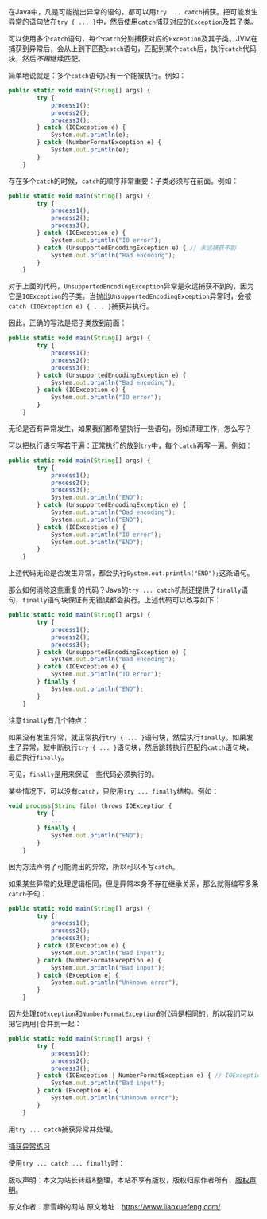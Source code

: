 


在Java中，凡是可能抛出异常的语句，都可以用`try ... catch`捕获。把可能发生异常的语句放在`try { ... }`中，然后使用`catch`捕获对应的`Exception`及其子类。

可以使用多个`catch`语句，每个`catch`分别捕获对应的`Exception`及其子类。JVM在捕获到异常后，会从上到下匹配`catch`语句，匹配到某个`catch`后，执行`catch`代码块，然后*不再*继续匹配。

简单地说就是：多个`catch`语句只有一个能被执行。例如：

```js 
public static void main(String[] args) {
        try {
            process1();
            process2();
            process3();
        } catch (IOException e) {
            System.out.println(e);
        } catch (NumberFormatException e) {
            System.out.println(e);
        }
    }
```

存在多个`catch`的时候，`catch`的顺序非常重要：子类必须写在前面。例如：


```js 
public static void main(String[] args) {
        try {
            process1();
            process2();
            process3();
        } catch (IOException e) {
            System.out.println("IO error");
        } catch (UnsupportedEncodingException e) { // 永远捕获不到
            System.out.println("Bad encoding");
        }
    }
```

对于上面的代码，`UnsupportedEncodingException`异常是永远捕获不到的，因为它是`IOException`的子类。当抛出`UnsupportedEncodingException`异常时，会被`catch (IOException e) { ... }`捕获并执行。

因此，正确的写法是把子类放到前面：

```js 
public static void main(String[] args) {
        try {
            process1();
            process2();
            process3();
        } catch (UnsupportedEncodingException e) {
            System.out.println("Bad encoding");
        } catch (IOException e) {
            System.out.println("IO error");
        }
    }
```

无论是否有异常发生，如果我们都希望执行一些语句，例如清理工作，怎么写？

可以把执行语句写若干遍：正常执行的放到`try`中，每个`catch`再写一遍。例如：

```js 
public static void main(String[] args) {
        try {
            process1();
            process2();
            process3();
            System.out.println("END");
        } catch (UnsupportedEncodingException e) {
            System.out.println("Bad encoding");
            System.out.println("END");
        } catch (IOException e) {
            System.out.println("IO error");
            System.out.println("END");
        }
    }
```

上述代码无论是否发生异常，都会执行`System.out.println("END");`这条语句。

那么如何消除这些重复的代码？Java的`try ... catch`机制还提供了`finally`语句，`finally`语句块保证有无错误都会执行。上述代码可以改写如下：

```js 
public static void main(String[] args) {
        try {
            process1();
            process2();
            process3();
        } catch (UnsupportedEncodingException e) {
            System.out.println("Bad encoding");
        } catch (IOException e) {
            System.out.println("IO error");
        } finally {
            System.out.println("END");
        }
    }
```

注意`finally`有几个特点：

如果没有发生异常，就正常执行`try { ... }`语句块，然后执行`finally`。如果发生了异常，就中断执行`try { ... }`语句块，然后跳转执行匹配的`catch`语句块，最后执行`finally`。

可见，`finally`是用来保证一些代码必须执行的。

某些情况下，可以没有`catch`，只使用`try ... finally`结构。例如：

```js 
void process(String file) throws IOException {
        try {
            ...
        } finally {
            System.out.println("END");
        }
    }
```

因为方法声明了可能抛出的异常，所以可以不写`catch`。

如果某些异常的处理逻辑相同，但是异常本身不存在继承关系，那么就得编写多条`catch`子句：

```js 
public static void main(String[] args) {
        try {
            process1();
            process2();
            process3();
        } catch (IOException e) {
            System.out.println("Bad input");
        } catch (NumberFormatException e) {
            System.out.println("Bad input");
        } catch (Exception e) {
            System.out.println("Unknown error");
        }
    }
```

因为处理`IOException`和`NumberFormatException`的代码是相同的，所以我们可以把它两用`|`合并到一起：


```js 
public static void main(String[] args) {
        try {
            process1();
            process2();
            process3();
        } catch (IOException | NumberFormatException e) { // IOException或NumberFormatException
            System.out.println("Bad input");
        } catch (Exception e) {
            System.out.println("Unknown error");
        }
    }
```

用`try ... catch`捕获异常并处理。

[捕获异常练习](https://gitee.com/liaoxuefeng/learn-java/raw/master/practices/Java%E6%95%99%E7%A8%8B/30.%E5%BC%82%E5%B8%B8%E5%A4%84%E7%90%86.1255943543190176/20.%E6%8D%95%E8%8E%B7%E5%BC%82%E5%B8%B8.1264738442933472/exception-catch.zip)

使用`try ... catch ... finally`时：

版权声明：本文为站长转载&整理，本站不享有版权，版权归原作者所有，[版权声明](https://gitee.com/hezhiyuan007/java-notes/raw/master/disclaimer.md)。




原文作者：廖雪峰的网站 原文地址：https://www.liaoxuefeng.com/